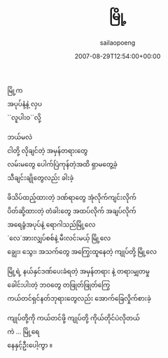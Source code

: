﻿---
_last_editor_used_jetpack: block-editor
_publicize_job_id: "59417722113"
_wp_old_date: "2021-06-10"
author: sailaopoeng
categories:
  - poems
date: "2007-08-29T12:54:00+00:00"
parent_post_id: null
post_id: "342"
timeline_notification: "1623300011"
title: မြို့
url: /2007/08/29/မြို့/

---
မြို့က  
အပုပ်နံ့နဲ့ လှပ  
\`\`လူပါးဝ´´လို့

ဘယ်မလဲ  
ငါတို့ လိုချင်တဲ့ အမှန်တရားတွေ  
လမ်းမတွေ ပေါက်ပြဲကုန်တဲ့အထိ ရှာမတွေ့ခဲ့  
သီချင်းချိုတွေလည်း ခါးခဲ့

ဖိသိပ်ထည့်ထားတဲ့ ဒဏ်ရာတွေ အုံလိုက်ကျင်းလိုက်  
ပိတ်ဆို့ထားတဲ့ တံခါးတွေ အထပ်လိုက် အချပ်လိုက်  
အရေခွံအပုပ်နဲ့ ရောဂါသည်မြို့လေ  
\`လေ´အားလျှပ်စစ်နဲ့ မီးလင်းမယ့် မြို့လေ  
ချွေး၊ သွေး၊ အသက်တွေ အကြွေးထူနေတဲ့ ကျုပ်တို့ မြို့လေ

မြို့ရဲ့ နယ်နှင်ဒဏ်ပေးခံရတဲ့ အမှန်တရား နဲ့ တရားမျှတမှု  
ခေါင်းပါးတဲ့ ဘဝတွေ တဖြုတ်ဖြုတ်ကြွေ  
ကယ်တင်ရှင်နတ်ဘုရားတွေလည်း အောက်ခြေလှိုက်စားခဲ့

ကျုပ်တို့ကို ကယ်တင်ဖို့ ကျုပ်တို့ ကိုယ်တိုင်ပဲလိုတယ်  
ကဲ … မြို့ရေ  
နေနှင့်ဦးပေါ့ကွာ ။

